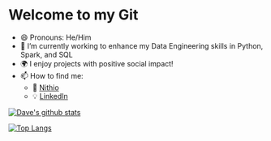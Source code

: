 # Welcome to my Git

- 😄 Pronouns: He/Him
- 🌱 I’m currently working to enhance my Data Engineering skills in Python, Spark, and SQL
- :earth_africa: I enjoy projects with positive social impact!
- 📫 How to find me:
  - :office: [Nithio](https://www.nithio.com/)
  - :bulb: [LinkedIn](https://www.linkedin.com/in/davewilson2214/)



[![Dave's github stats](https://github-readme-stats.vercel.app/api?username=Wilson2214&show_icons=true&theme=synthwave&hide_rank=false&count_private=true)](https://github.com/anuraghazra/github-readme-stats)



[![Top Langs](https://github-readme-stats.vercel.app/api/top-langs/?username=Wilson2214)](https://github.com/anuraghazra/github-readme-stats)
<!--
https://towardsdatascience.com/build-an-impressive-github-profile-in-3-steps-f1938957d480

**Wilson2214/Wilson2214** is a ✨ _special_ ✨ repository because its `README.md` (this file) appears on your GitHub profile.

Here are some ideas to get you started:

- 🔭 I’m currently working on ...
- 🌱 I’m currently learning ...
- 👯 I’m looking to collaborate on ...
- 🤔 I’m looking for help with ...
- 💬 Ask me about ...
- 📫 How to reach me: ...
- 😄 Pronouns: ...
- ⚡ Fun fact: ...
-->

